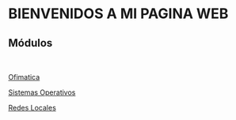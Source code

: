 # BIENVENIDOS A MI PAGINA WEB
## Módulos
<br>

[Ofimatica](ofimatica/README.md)
<br>

[Sistemas Operativos](sistemas/procesos/01_introduccion.md)
<br>

[Redes Locales](redeslocales/README.md)